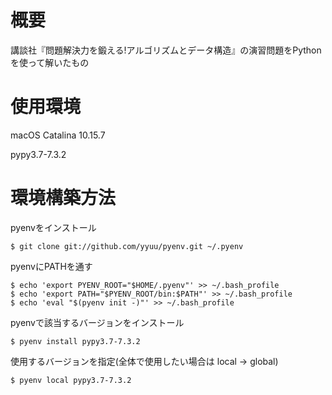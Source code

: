 # 概要

講談社『問題解決力を鍛える!アルゴリズムとデータ構造』の演習問題をPythonを使って解いたもの


# 使用環境

macOS Catalina 10.15.7

pypy3.7-7.3.2


# 環境構築方法

pyenvをインストール
```
$ git clone git://github.com/yyuu/pyenv.git ~/.pyenv
```

pyenvにPATHを通す
```
$ echo 'export PYENV_ROOT="$HOME/.pyenv"' >> ~/.bash_profile
$ echo 'export PATH="$PYENV_ROOT/bin:$PATH"' >> ~/.bash_profile
$ echo 'eval "$(pyenv init -)"' >> ~/.bash_profile
```

pyenvで該当するバージョンをインストール
```
$ pyenv install pypy3.7-7.3.2
```

使用するバージョンを指定(全体で使用したい場合は local -> global)
```
$ pyenv local pypy3.7-7.3.2
```
